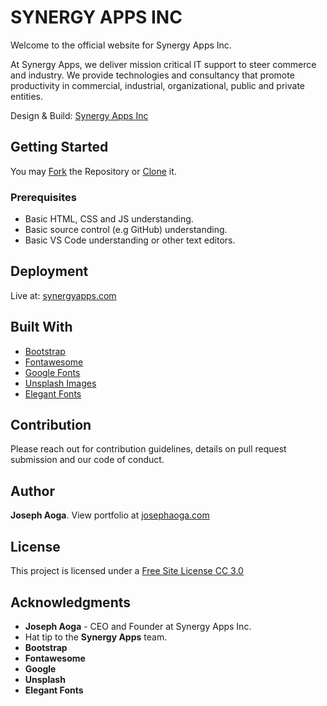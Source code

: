 # SYNERGY APPS INC

Welcome to the official website for Synergy Apps Inc.

At Synergy Apps, we deliver mission critical IT support to steer commerce and industry. We provide technologies and consultancy that promote productivity in commercial, industrial, organizational, public and private entities.

Design & Build: [Synergy Apps Inc](https://aogajoseph.github.io/synergyapps/)



## Getting Started

You may [Fork]( https://github.com/aogajoseph/synergyapps.git) the Repository or [Clone]( https://github.com/aogajoseph/synergyapps.git) it.



### Prerequisites

- Basic HTML, CSS and JS understanding.
- Basic source control (e.g GitHub) understanding.
- Basic VS Code understanding or other text editors.



## Deployment

Live at: [synergyapps.com](https://aogajoseph.github.io/synergyapps/)



## Built With

- [Bootstrap](http://getbootstrap.com)
- [Fontawesome](https://fontawesome.com/icons)
- [Google Fonts](https://www.google.com/fonts)
- [Unsplash Images](https://unsplash.com)
- [Elegant Fonts](http://www.flaticon.com)



## Contribution

Please reach out for contribution guidelines, details on pull request submission and our code of conduct.



## Author

**Joseph Aoga**. View portfolio at [josephaoga.com](https://aogajoseph.github.io/profolio/)



## License

This project is licensed under a [Free Site License CC 3.0](LICENSE.md)



## Acknowledgments

- **Joseph Aoga** - CEO and Founder at Synergy Apps Inc.
- Hat tip to the **Synergy Apps** team.
- **Bootstrap**
- **Fontawesome**
- **Google** 
- **Unsplash**
- **Elegant Fonts**